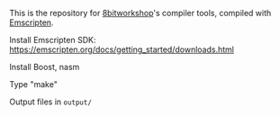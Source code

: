 
This is the repository for [8bitworkshop](https://github.com/sehugg/8bitworkshop/)'s
compiler tools, compiled with [Emscripten](https://emscripten.org/).

Install Emscripten SDK: https://emscripten.org/docs/getting_started/downloads.html

Install Boost, nasm

Type "make"

Output files in `output/`

